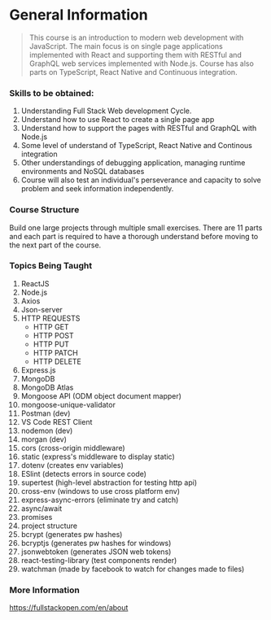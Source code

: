 # General Information  
>This course is an introduction to modern web development with JavaScript. The main focus is on single page applications implemented with React and supporting them with RESTful and GraphQL web services implemented with Node.js. Course has also parts on TypeScript, React Native and Continuous integration.  
 
### Skills to be obtained:
1. Understanding Full Stack Web development Cycle.
2. Understand how to use React to create a single page app
3. Understand how to support the pages with RESTful and GraphQL with Node.js
4. Some level of understand of TypeScript, React Native and Continous integration
5. Other understandings of debugging application, managing runtime environments and NoSQL databases
6. Course will also test an individual's perseverance and capacity to solve problem and seek information independently.
 
### Course Structure  
Build one large projects through multiple small exercises. There are 11 parts and each part is required to have a thorough understand before moving to the next part of the course. 

### Topics Being Taught
1. ReactJS
2. Node.js
3. Axios
4. Json-server
5. HTTP REQUESTS
    - HTTP GET
    - HTTP POST
    - HTTP PUT
    - HTTP PATCH
    - HTTP DELETE
6. Express.js
7. MongoDB 
8. MongoDB Atlas
9. Mongoose API (ODM object document mapper)
10. mongoose-unique-validator 
11. Postman (dev)
12. VS Code REST Client
13. nodemon (dev)
14. morgan (dev)
15. cors (cross-origin middleware)
16. static (express's middleware to display static)
17. dotenv (creates env variables)
18. ESlint (detects errors in source code)
19. supertest (high-level abstraction for testing http api)
20. cross-env (windows to use cross platform env)
21. express-async-errors (eliminate try and catch)
22. async/await
23. promises
24. project structure
25. bcrypt (generates pw hashes)
26. bcryptjs (generates pw hashes for windows)
27. jsonwebtoken (generates JSON web tokens)
28. react-testing-library (test components render)
29. watchman (made by facebook to watch for changes made to files)

### More Information  
https://fullstackopen.com/en/about
